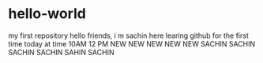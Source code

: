 # hello-world
my first repository
hello friends,
i m sachin here
learing github for the first time
today at time 10AM
12 PM
NEW
NEW
NEW
NEW
NEW
SACHIN
SACHIN
SACHIN
SACHIN
SAHIN
SACHIN
